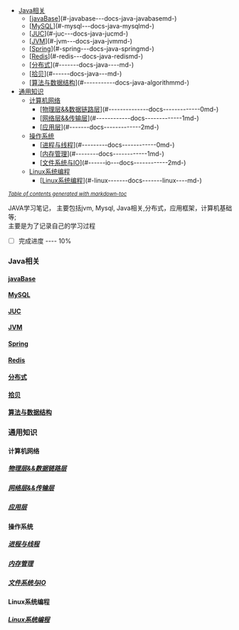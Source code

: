- [Java相关](#java--)
  * [[javaBase](/docs/java/javaBase.md)](#-javabase---docs-java-javabasemd-)
  * [[MySQL](/docs/java/MySQL.md)](#-mysql---docs-java-mysqlmd-)
  * [[JUC](/docs/java/JUC.md)](#-juc---docs-java-jucmd-)
  * [[JVM](/docs/java/JVM.md)](#-jvm---docs-java-jvmmd-)
  * [[Spring](/docs/java/spring.md)](#-spring---docs-java-springmd-)
  * [[Redis](/docs/java/Redis.md)](#-redis---docs-java-redismd-)
  * [[分布式](/docs/java/分布式.md)](#-------docs-java----md-)
  * [[拾贝](/docs/java/拾贝.md)](#------docs-java---md-)
  * [[算法与数据结构](/docs/java/algorithm.md)](#-----------docs-java-algorithmmd-)
- [通用知识](#----)
  * [计算机网络](#-----)
    + [[物理层&&数据链路层](/docs/计算机基础/计算机网络_0.md)](#--------------docs-------------0md-)
    + [[网络层&&传输层](/docs/计算机基础/计算机网络_1.md)](#------------docs-------------1md-)
    + [[应用层](/docs/计算机基础/计算机网路_2.md)](#-------docs-------------2md-)
  * [操作系统](#----)
    + [[进程与线程](/docs/计算机基础/操作系统_0.md)](#---------docs------------0md-)
    + [[内存管理](/docs/计算机基础/操作系统_1.md)](#--------docs------------1md-)
    + [[文件系统与IO](/docs/计算机基础/操作系统_2.md)](#------io---docs------------2md-)
  * [Linux系统编程](#linux----)
    + [[Linux系统编程](/docs/计算机基础/Linux系统编程.md)](#-linux-------docs-------linux----md-)

<small><i><a href='http://ecotrust-canada.github.io/markdown-toc/'>Table of contents generated with markdown-toc</a></i></small>


JAVA学习笔记， 主要包括jvm, Mysql, Java相关,分布式，应用框架，计算机基础等;  
主要是为了记录自己的学习过程

- [ ] 完成进度 ---- 10%
### Java相关
#### [javaBase](/docs/java/javaBase.md)
#### [MySQL](/docs/java/MySQL.md)
#### [JUC](/docs/java/JUC.md)
#### [JVM](/docs/java/JVM.md)
#### [Spring](/docs/java/spring.md)
#### [Redis](/docs/java/Redis.md)
#### [分布式](/docs/java/分布式.md)
#### [拾贝](/docs/java/拾贝.md)
#### [算法与数据结构](/docs/java/algorithm.md)
### 通用知识
#### 计算机网络
##### [物理层&&数据链路层](/docs/计算机基础/计算机网络_0.md)
##### [网络层&&传输层](/docs/计算机基础/计算机网络_1.md)
##### [应用层](/docs/计算机基础/计算机网路_2.md)
#### 操作系统
##### [进程与线程](/docs/计算机基础/操作系统_0.md)
##### [内存管理](/docs/计算机基础/操作系统_1.md)
##### [文件系统与IO](/docs/计算机基础/操作系统_2.md)
#### Linux系统编程
##### [Linux系统编程](/docs/计算机基础/Linux系统编程.md)

